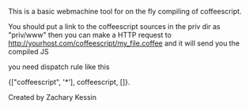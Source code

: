 
This is a basic webmachine tool for on the fly compiling of coffeescript.

You should put a link to the coffeescript sources in the priv dir as "priv/www" then
you can make a HTTP request to http://yourhost.com/coffeescript/my_file.coffee and it will 
send you the compiled JS

you need dispatch rule like this

{["coffeescript", '*'], coffeescript, []}.

Created by Zachary Kessin 